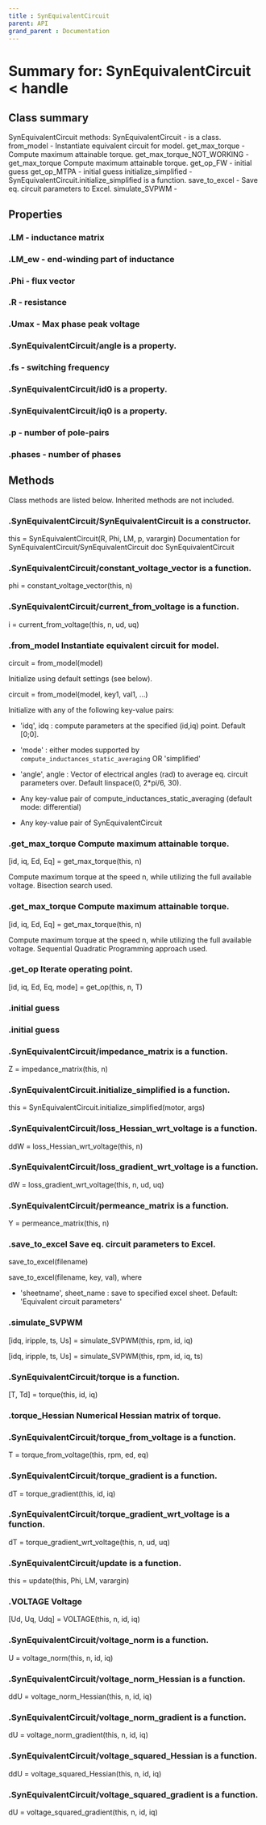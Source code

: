 ```yaml
---
title : SynEquivalentCircuit
parent: API
grand_parent : Documentation
---
```

# Summary for: **SynEquivalentCircuit**  < handle

## Class summary

SynEquivalentCircuit methods:
SynEquivalentCircuit - is a class.
from_model - Instantiate equivalent circuit for model.
get_max_torque - Compute maximum attainable torque.
get_max_torque_NOT_WORKING - get_max_torque Compute maximum attainable torque.
get_op_FW - initial guess
get_op_MTPA - initial guess
initialize_simplified - SynEquivalentCircuit.initialize_simplified is a function.
save_to_excel - Save eq. circuit parameters to Excel.
simulate_SVPWM -

## Properties

### .**LM** - inductance matrix

### .**LM_ew** - end-winding part of inductance

### .**Phi** - flux vector

### .**R** - resistance

### .**Umax** - Max phase peak voltage

### .SynEquivalentCircuit/**angle** is a property.

### .**fs** - switching frequency

### .SynEquivalentCircuit/**id0** is a property.

### .SynEquivalentCircuit/**iq0** is a property.

### .**p** - number of pole-pairs

### .**phases** - number of phases


## Methods

Class methods are listed below. Inherited methods are not included.

### .**SynEquivalentCircuit**/SynEquivalentCircuit is a constructor.
this = SynEquivalentCircuit(R, Phi, LM, p, varargin)
Documentation for SynEquivalentCircuit/SynEquivalentCircuit
doc SynEquivalentCircuit

### .SynEquivalentCircuit/**constant_voltage_vector** is a function.
phi = constant_voltage_vector(this, n)

### .SynEquivalentCircuit/**current_from_voltage** is a function.
i = current_from_voltage(this, n, ud, uq)

### .**from_model** Instantiate equivalent circuit for model.

circuit = from_model(model)

Initialize using default settings (see below).

circuit = from_model(model, key1, val1, ...)

Initialize with any of the following key-value pairs:

* 'idq', idq : compute parameters at the specified (id,iq) point.
Default [0;0].

* 'mode' : either modes supported by `compute_inductances_static_averaging`
OR 'simplified'

* 'angle', angle : Vector of electrical angles (rad) to average
eq. circuit parameters over. Default linspace(0, 2*pi/6, 30).

* Any key-value pair of compute_inductances_static_averaging
(default mode: differential)

* Any key-value pair of SynEquivalentCircuit

### .**get_max_torque** Compute maximum attainable torque.

[id, iq, Ed, Eq] = get_max_torque(this, n)

Compute maximum torque at the speed n, while utilizing the full
available voltage. Bisection search used.

### .get_max_torque Compute maximum attainable torque.

[id, iq, Ed, Eq] = get_max_torque(this, n)

Compute maximum torque at the speed n, while utilizing the full
available voltage. Sequential Quadratic Programming approach used.

### .**get_op** Iterate operating point.

[id, iq, Ed, Eq, mode] = get_op(this, n, T)

### .initial guess

### .initial guess

### .SynEquivalentCircuit/**impedance_matrix** is a function.
Z = impedance_matrix(this, n)

### .SynEquivalentCircuit.**initialize_simplified** is a function.
this = SynEquivalentCircuit.initialize_simplified(motor, args)

### .SynEquivalentCircuit/**loss_Hessian_wrt_voltage** is a function.
ddW = loss_Hessian_wrt_voltage(this, n)

### .SynEquivalentCircuit/**loss_gradient_wrt_voltage** is a function.
dW = loss_gradient_wrt_voltage(this, n, ud, uq)

### .SynEquivalentCircuit/**permeance_matrix** is a function.
Y = permeance_matrix(this, n)

### .**save_to_excel** Save eq. circuit parameters to Excel.


save_to_excel(filename)

save_to_excel(filename, key, val), where

* 'sheetname', sheet_name : save to specified excel sheet. Default:
'Equivalent circuit parameters'

### .**simulate_SVPWM**

[idq, iripple, ts, Us] = simulate_SVPWM(this, rpm, id, iq)

[idq, iripple, ts, Us] = simulate_SVPWM(this, rpm, id, iq, ts)

### .SynEquivalentCircuit/**torque** is a function.
[T, Td] = torque(this, id, iq)

### .**torque_Hessian** Numerical Hessian matrix of torque.

### .SynEquivalentCircuit/**torque_from_voltage** is a function.
T = torque_from_voltage(this, rpm, ed, eq)

### .SynEquivalentCircuit/**torque_gradient** is a function.
dT = torque_gradient(this, id, iq)

### .SynEquivalentCircuit/**torque_gradient_wrt_voltage** is a function.
dT = torque_gradient_wrt_voltage(this, n, ud, uq)

### .SynEquivalentCircuit/**update** is a function.
this = update(this, Phi, LM, varargin)

### .VOLTAGE Voltage

[Ud, Uq, Udq] = VOLTAGE(this, n, id, iq)

### .SynEquivalentCircuit/**voltage_norm** is a function.
U = voltage_norm(this, n, id, iq)

### .SynEquivalentCircuit/**voltage_norm_Hessian** is a function.
ddU = voltage_norm_Hessian(this, n, id, iq)

### .SynEquivalentCircuit/**voltage_norm_gradient** is a function.
dU = voltage_norm_gradient(this, n, id, iq)

### .SynEquivalentCircuit/**voltage_squared_Hessian** is a function.
ddU = voltage_squared_Hessian(this, n, id, iq)

### .SynEquivalentCircuit/**voltage_squared_gradient** is a function.
dU = voltage_squared_gradient(this, n, id, iq)


